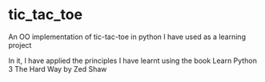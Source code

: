 # tic_tac_toe
An OO implementation of tic-tac-toe in python I have used as a learning project

In it, I have applied the principles I have learnt using the book Learn Python 3 The Hard Way by Zed Shaw 

